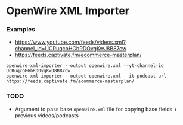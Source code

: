 # OpenWire XML Importer

### Examples

* https://www.youtube.com/feeds/videos.xml?channel_id=UCRuqcoHGbRDOvgKwJ8B87cw
* https://feeds.captivate.fm/ecommerce-masterplan/

```
openwire-xml-importer --output openwire.xml --yt-channel-id UCRuqcoHGbRDOvgKwJ8B87cw
openwire-xml-importer --output openwire.xml --it-podcast-url https://feeds.captivate.fm/ecommerce-masterplan/
```

### TODO

* Argument to pass base `openwire.xml` file for copying base fields + previous videos/podcasts